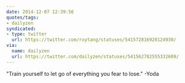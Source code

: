 ```yaml
---
date: 2014-12-07 12:39:56
quotes/tags:
- dailyzen
syndicated:
- type: twitter
  url: https://twitter.com/roytang/statuses/541572816928124930/
via:
  name: dailyzen
  url: https://twitter.com/dailyzen/statuses/541562782555332609/
---
```


"Train yourself to let go of everything you fear to lose." -Yoda